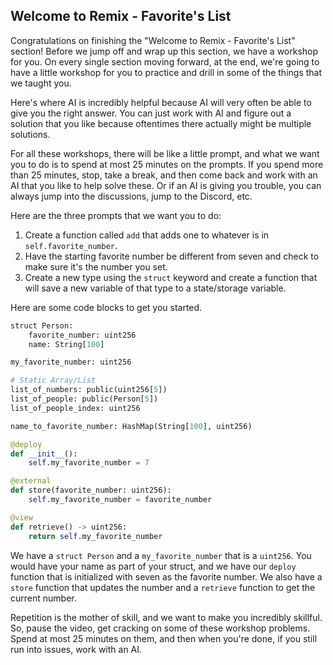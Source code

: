 ## Welcome to Remix - Favorite's List

Congratulations on finishing the "Welcome to Remix - Favorite's List" section! Before we jump off and wrap up this section, we have a workshop for you. On every single section moving forward, at the end, we're going to have a little workshop for you to practice and drill in some of the things that we taught you.

Here's where AI is incredibly helpful because AI will very often be able to give you the right answer. You can just work with AI and figure out a solution that you like because oftentimes there actually might be multiple solutions.

For all these workshops, there will be like a little prompt, and what we want you to do is to spend at most 25 minutes on the prompts. If you spend more than 25 minutes, stop, take a break, and then come back and work with an AI that you like to help solve these. Or if an AI is giving you trouble, you can always jump into the discussions, jump to the Discord, etc.

Here are the three prompts that we want you to do:

1. Create a function called `add` that adds one to whatever is in `self.favorite_number`.
2. Have the starting favorite number be different from seven and check to make sure it's the number you set.
3. Create a new type using the `struct` keyword and create a function that will save a new variable of that type to a state/storage variable.

Here are some code blocks to get you started.

```python
struct Person:
    favorite_number: uint256
    name: String[100]

my_favorite_number: uint256

# Static Array/List
list_of_numbers: public(uint256[5])
list_of_people: public(Person[5])
list_of_people_index: uint256

name_to_favorite_number: HashMap(String[100], uint256)

@deploy
def __init__():
    self.my_favorite_number = 7

@external
def store(favorite_number: uint256):
    self.my_favorite_number = favorite_number

@view
def retrieve() -> uint256:
    return self.my_favorite_number
```

We have a `struct Person` and a `my_favorite_number` that is a `uint256`. You would have your name as part of your struct, and we have our `deploy` function that is initialized with seven as the favorite number. We also have a `store` function that updates the number and a `retrieve` function to get the current number.

Repetition is the mother of skill, and we want to make you incredibly skillful. So, pause the video, get cracking on some of these workshop problems. Spend at most 25 minutes on them, and then when you're done, if you still run into issues, work with an AI.
